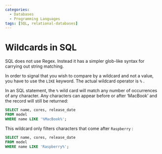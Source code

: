 ```yaml
---
categories:
  - Databases
  - Programming Languages
tags: [SQL, relational-databases]
---
```


# Wildcards in SQL

SQL does not use Regex. Instead it has a simpler glob-like syntax for carrying out string matching.

In order to signal that you wish to compare by a wildcard and not a value, you have to use the `LIKE` keyword. The actual wildcard operator is `%` .

In an SQL statement, the `%` wild card will match any number of occurrences of any character.
Any characters can appear before or after ‘MacBook’ and the record will still be returned:

```sql
SELECT name, cores, release_date
FROM model
WHERE name LIKE '%MacBook%';
```

This wildcard only filters characters that come after `Raspberry` :

```sql
SELECT name, cores, release_date
FROM model
WHERE name LIKE 'Raspberry%';
```
